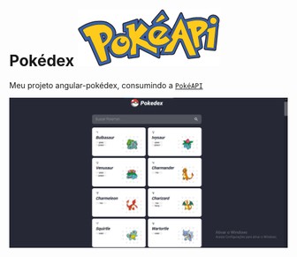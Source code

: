 # Pokédex <img src="src/assets/github/pokeapi.png"> 

Meu projeto angular-pokédex, consumindo a <a href="https://pokeapi.co/">`PokéAPI`</a>

<div align="center">
  <img src="src/assets/github/pokedex.png" width="800"/>
</div>
